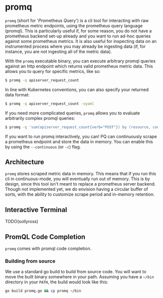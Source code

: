 # promq

`promq` (short for '*Prom*etheus *Q*uery') is a cli tool for interacting with raw prometheus metric endpoints, using 
the prometheus query language (promql). This is particularly useful if, for some reason, you do not have a 
prometheus backend set-up already and you want to run ad-hoc queries against some prometheus metrics. It is also 
useful for inspecting data on an instrumented process where you may already be ingesting data (if, for instance, you 
are not ingesting all of the metric data).

With the `promq` executable binary, you can execute arbitrary promql queries against an http endpoint which returns 
valid prometheus metric data. This allows you to query for specific metrics, like so:

```bash
$ promq -q apiserver_request_count
```

In line with Kubernetes conventions, you can also specify your returned data format:

```bash
$ promq -q apiserver_request_count -oyaml
```

If you need more complicated queries, `promq` allows you to evaluate arbitrarily complex promql queries:

```bash
$ promq -q 'sum(apiserver_request_count{verb="POST"}) by (resource, code)'
```

If you want to run promq interactively, you can! PQ can continuously scrape a prometheus endpoint 
and store the data in memory. You can enable this by using the `--continuous` (or `-c`) flag.

## Architecture 

`promq` stores scraped metric data in memory. This means that if you run this cli in continuous-mode, you will 
eventually run out of memory. This is by design, since this tool isn't meant to replace a prometheus server 
backend. Though not implemented yet, we do envision having a circular buffer of sorts, with the ability to 
customize scrape period and in-memory retention. 

## Interactive Terminal

TODO(sollyross)

## PromQL Code Completion

`promq` comes with promql code completion.  

### Building from source

We use a standard go build to build from source code. You will want to move the built binary somewhere in your
path. Assuming you have a `~/bin` directory in your `PATH`, the build would look like this:
 
```bash
go build promq.go && cp promq ~/bin 
```